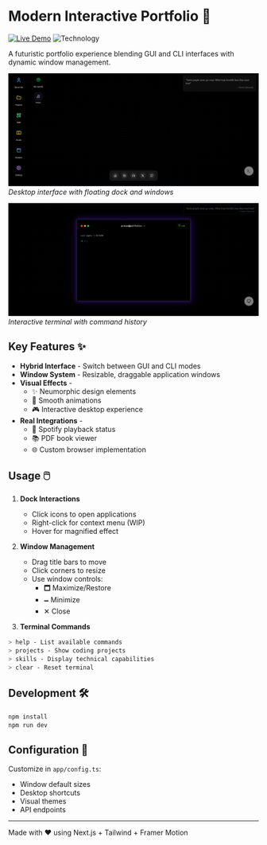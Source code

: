 # Modern Interactive Portfolio 🌟

[![Live Demo](https://img.shields.io/badge/demo-live-green?style=for-the-badge)](https://dualportfolioo.vercel.app)
![Technology](https://img.shields.io/badge/tech-next.js%2C%20framer%20motion%2C%20tailwind-cyan?style=for-the-badge)

A futuristic portfolio experience blending GUI and CLI interfaces with dynamic window management.

![Main Interface](/screenshots/desktopui.png) _Desktop interface with floating dock and windows_

![Terminal Interface](/screenshots/terminalui.png) _Interactive terminal with command history_

## Key Features ✨

- **Hybrid Interface** - Switch between GUI and CLI modes
- **Window System** - Resizable, draggable application windows
- **Visual Effects** -
  - ✨ Neumorphic design elements
  - 🌈 Smooth animations
  - 🎮 Interactive desktop experience
- **Real Integrations** -
  - 🎵 Spotify playback status
  - 📚 PDF book viewer
  - 🌐 Custom browser implementation

## Usage 🖱️

1. **Dock Interactions**

   - Click icons to open applications
   - Right-click for context menu (WIP)
   - Hover for magnified effect

2. **Window Management**

   - Drag title bars to move
   - Click corners to resize
   - Use window controls:
     - 🗖 Maximize/Restore
     - 🗕 Minimize
     - ✕ Close

3. **Terminal Commands**

```bash
> help - List available commands
> projects - Show coding projects
> skills - Display technical capabilities
> clear - Reset terminal
```

## Development 🛠️

```bash
npm install
npm run dev
```

## Configuration 🔧

Customize in `app/config.ts`:

- Window default sizes
- Desktop shortcuts
- Visual themes
- API endpoints

---

Made with ❤️ using Next.js + Tailwind + Framer Motion
